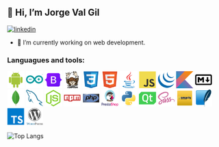 ## 👋 Hi, I’m Jorge Val Gil

[![linkedin](https://img.shields.io/badge/LinkedIn-0077B5?style=for-the-badge&logo=linkedin&logoColor=white)](https://www.linkedin.com/in/jorge-val-gil)

- 🔭 I’m currently working on web development.
 
### Languagues and tools:
<p>
<img src="img/android-original.svg" alt="android" width="40" height="40"/>
<img src="img/arduino-original.svg" alt="android" width="40" height="40"/>
<img src="img/bootstrap-original.svg" alt="bootstrap" width="40" height="40"/>
<img src="img/composer-original.svg" alt="composer" width="40" height="40"/>
<img src="img/css3-original.svg" alt="css3" width="40" height="40"/>
<img src="img/html5-original.svg" alt="html5" width="40" height="40"/>
<img src="img/java-original.svg" alt="java" width="40" height="40"/>
<img src="img/javascript-original.svg" alt="javascript" width="40" height="40"/>
<img src="img/jquery-original.svg" alt="jquery" width="40" height="40"/>
<img src="img/kotlin-original.svg" alt="kotlin" width="40" height="40"/>
<img src="img/markdown-original.svg" alt="markdown" width="40" height="40"/>
<img src="img/mongodb-original.svg" alt="mongodb" width="40" height="40"/>
<img src="img/mysql-original.svg" alt="mysql" width="40" height="40"/>
<img src="img/nodejs-original.svg" alt="nodejs" width="40" height="40"/>
<img src="img/npm-original-wordmark.svg" alt="npm" width="40" height="40"/>
<img src="img/php-original.svg" alt="php" width="40" height="40"/>
<img src="img/prestashop.svg" alt="prestashop" width="40" height="40"/>
<img src="img/python-original.svg" alt="python" width="40" height="40"/>
<img src="img/qt-original.svg" alt="qt" width="40" height="40"/>
<img src="img/sass-original.svg" alt="sass" width="40" height="40"/>
<img src="img/smarty.png" alt="smarty" width="40" height="40"/>
<img src="img/sqlite-original.svg" alt="sqlite" width="40" height="40"/>
<img src="img/typescript-original.svg" alt="typescript" width="40" height="40"/>
<img src="img/wordpress-original.svg" alt="wordpress" width="40" height="40"/>
</p>

![Top Langs](https://github-readme-stats.vercel.app/api/top-langs/?username=JorgeValGil&layout=compact&theme=dark "Most Used Languages")
